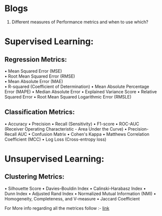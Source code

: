# Blogs

1) Different measures of Performance metrics and when to use which?


# Supervised Learning:
## Regression Metrics:
•	Mean Squared Error (MSE) <br>
•	Root Mean Squared Error (RMSE) <br>
•	Mean Absolute Error (MAE) <br>
•	R-squared (Coefficient of Determination)
•	Mean Absolute Percentage Error (MAPE)
•	Median Absolute Error
•	Explained Variance Score
•	Relative Squared Error
•	Root Mean Squared Logarithmic Error (RMSLE)
## Classification Metrics:
•	Accuracy
•	Precision
•	Recall (Sensitivity)
•	F1-score
•	ROC-AUC (Receiver Operating Characteristic - Area Under the Curve)
•	Precision-Recall AUC
•	Confusion Matrix
•	Cohen's Kappa
•	Matthews Correlation Coefficient (MCC)
•	Log Loss (Cross-entropy loss)
# Unsupervised Learning:
## Clustering Metrics:
•	Silhouette Score
•	Davies–Bouldin Index
•	Calinski-Harabasz Index
•	Dunn Index
•	Adjusted Rand Index
•	Normalized Mutual Information (NMI)
•	Homogeneity, Completeness, and V-measure
•	Jaccard Coefficient


For More info regarding all the metrices follow :-
[link](https://neptune.ai/blog/performance-metrics-in-machine-learning-complete-guide)
